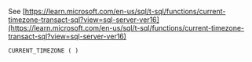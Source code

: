 See [https://learn.microsoft.com/en-us/sql/t-sql/functions/current-timezone-transact-sql?view=sql-server-ver16](https://learn.microsoft.com/en-us/sql/t-sql/functions/current-timezone-transact-sql?view=sql-server-ver16)
```
CURRENT_TIMEZONE ( )
```
